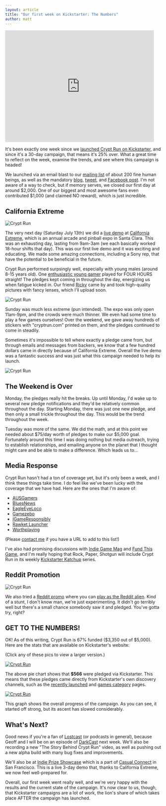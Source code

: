 ```yaml
---
layout: article
title: "Our first week on Kickstarter: The Numbers"
author: matt
---
```

<div class="full-frame">
	<iframe width="480" height="360" src="http://www.kickstarter.com/projects/richtaur/crypt-run-death-is-just-the-beginning/widget/video.html" frameborder="0"> </iframe>
</div>

It's been exactly one week since we [launched Crypt Run on Kickstarter][1], and since it's a 30-day campaign, that means it's 25% over. What a great time to reflect on the week, examine the trends, and see where this campaign is headed!

We launched via an email blast to our [mailing list][2] of about 200 fine human beings, as well as the mandatory [blog][3], [tweet][4], and [Facebook post][5]. I'm not aware of a way to check, but if memory serves, we closed our first day at around $2,000. One of our biggest and most awesome fans even contributed $1,000 (and claimed NO reward), which is just incredible.

## California Extreme

<div class="full-frame">
	<img alt="Crypt Run" src="/media/images/posts/cryptRun/ks/geoff.jpg">
</div>

The very next day (Saturday July 13th) we did a [live demo][6] at [California Extreme][7], which is an annual arcade and pinball expo in Santa Clara. This was an exhausting day, lasting from 9am-3am (we each basically worked 18-hour shifts that day). This was our first live demo and it was exciting and educating. We made some amazing connections, including a Sony rep, that have the potential to be beneficial in the future.

Crypt Run performed surpsingly well, especially with young males (around 8-15 years old). One [enthusiastic young gamer][11] played for FOUR HOURS straight! The pledges kept coming in throughout the day, energizing us when fatigue kicked in. Our friend [Ricky][8] came by and took high-quality pictures with fancy lenses, which I'll upload soon.

<div class="full-frame">
	<img alt="Crypt Run" src="/media/images/posts/cryptRun/sticker3.png">
</div>

Sunday was much less extreme (pun intended). The expo was only open 11am-9pm, and the crowds were much thinner. We even had some time to play a few games ourselves! Over the weekend, we gave away hundreds of stickers with "cryptrun.com" printed on them, and the pledges continued to come in steadily.

Sometimes it's impossible to tell where exactly a pledge came from, but through emails and messages from backers, we know that a few hundred dollars came in directly because of California Extreme. Overall the live demo was a fantastic success and was just what this campaign needed to help its launch.

<div class="full-frame">
	<img alt="Crypt Run" src="/media/images/posts/cryptRun/ks/kids.jpg">
</div>

## The Weekend is Over

Monday, the pledges really hit the breaks. Up until Monday, I'd wake up to several new pledge notifications and they'd be relatively common throughout the day. Starting Monday, there was just one new pledge, and then only a small trickle throughout the day. This would be the trend throughout the week.

Tuesday was more of the same. We did the math, and at this point we needed about $75/day worth of pledges to make our $5,000 goal. Fortunately around this time I was doing nothing but media outreach, trying to establish relationships, and emailing anyone on the planet that I thought might care and be able to make a difference. Which leads us to…

## Media Response

Crypt Run hasn't had a ton of coverage yet, but it's only been a week, and I think these things take time. I do feel like we've been lucky with the coverage that we have had. Here are the ones that I'm aware of:

* [AUSGamers](http://www.ausgamers.com/news/read/3329729/lost-decade-games-reveals-alpha-demo-for-medieval-fantasy-hack-n-slash-crypt-run)
* [BluesNews](http://www.bluesnews.com/s/143438)
* [EagleEyeLoco](http://www.youtube.com/watch?v=mTXCFB9z4u8)
* [Gamezebo](http://www.gamezebo.com/news/2013/07/19/kickstarter-picks-precinct-codename-cygnus-and-more)
* [IGameResponsibly](http://www.igameresponsibly.com/2013/07/kickstarter-projects-you-should-pay-attention-to-718/)
* [Rawket Launcher](http://rawketlawncher.tumblr.com/post/55803295666/crypt-run)
* [Worthplaying](http://worthplaying.com/article/2013/7/18/news/89970/)

(Please [contact me][9] if you have a URL to add to this list!)

I've also had promising discussions with [Indie Game Mag][12] and [Fund This Game][13], and I'm really hoping that Rock, Paper, Shotgun will include Crypt Run in its weekly [Kickstarter Katchup][10] series.

## Reddit Promotion

<div class="full-frame">
	<img alt="Crypt Run" src="/media/images/posts/cryptRun/ks/reddit.png">
</div>

We also tried a [Reddit promo][14] where you can [play as the Reddit alien][15]. Kind of a stunt, I don't know man, we're just experimenting. It didn't go terribly well but there's a small chance somebody saw it and pledged. You've gotta try, right?

## GET TO THE NUMBERS!

OK! As of this writing, Crypt Run is 67% funded ($3,350 out of $5,000). Here are the stats that are available on Kickstarter's website:

(Click any of these pics to view a larger version.)

<div class="full-frame">
	<a href="/media/images/posts/cryptRun/ks/chart.png">
		<img alt="Crypt Run" src="/media/images/posts/cryptRun/ks/thumbs/chart.png">
	</a>
</div>

The above pie chart shows that <strong>$566</strong> were pledged via Kickstarter. This means that these pledges came directly from Kickstarter's own discovery channels, such as the [recently launched][16] and [games category][17] pages.

<div class="full-frame">
	<a href="/media/images/posts/cryptRun/ks/graph.png">
		<img alt="Crypt Run" src="/media/images/posts/cryptRun/ks/thumbs/graph.png">
	</a>
</div>

This graph shows the overall progress of the campaign. As you can see, it started off strong, but its ascent has slowed considerably.

## What's Next?

Good news if you're a fan of [Lostcast][18] (or podcasts in general), because Geoff and I will be on an episode of [DarkCast][19] next week. We'll also be recording a new "The Story Behind Crypt Run" video, as well as pushing out a new alpha build with many bug fixes and improvements.

We'll also be at [Indie Prize Showcase][20] which is a part of [Casual Connect][21] in San Francisco. This is a live 3-day demo that, thanks to California Extreme, we now feel well-prepared for.

Overall, our first week went really well, and we're very happy with the results and the current state of the campaign. It's now clear to us, though, that Kickstarter campaigns are a lot of work, the lion's share of which takes place AFTER the campaign has launched.

[1]: http://www.kickstarter.com/projects/richtaur/crypt-run-death-is-just-the-beginning
[2]: http://www.lostdecadegames.com/mailing-list/
[3]: /crypt-run-on-kickstarter
[4]: https://twitter.com/LostDecadeGames/status/355779166945292288
[5]: https://www.facebook.com/LostDecadeGames/posts/601482313216049
[6]: /play-crypt-run-at-ca-extreme/
[7]: http://www.caextreme.org/
[8]: http://rickyromero.net/
[9]: /contact/
[10]: http://www.rockpapershotgun.com/tag/kickstarter-katchup/
[11]: https://vine.co/v/hZ6Ix15znur
[12]: http://www.indiegamemag.com/
[13]: http://fundthisgame.com/
[14]: http://imgur.com/a/yJjBA
[15]: http://cryptrun.lostdecadegames.com/?reddit=1
[16]: http://www.kickstarter.com/discover/recently-launched
[17]: http://www.kickstarter.com/discover/categories/games
[18]: /lostcast/
[19]: http://www.darkstation.com/darkcast/
[20]: http://www.indieprize.org/games/index.html
[21]: http://usa.casualconnect.org/index.html
